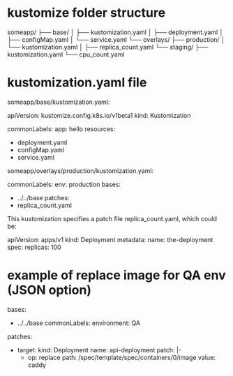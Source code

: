 # kustomize folder structure
   someapp/
   ├── base/
   │   ├── kustomization.yaml
   │   ├── deployment.yaml
   │   ├── configMap.yaml
   │   └── service.yaml
   └── overlays/
      ├── production/
      │   └── kustomization.yaml
      │   ├── replica_count.yaml
      └── staging/
          ├── kustomization.yaml
          └── cpu_count.yaml

# kustomization.yaml file
someapp/base/kustomization.yaml:

apiVersion: kustomize.config.k8s.io/v1beta1
kind: Kustomization

commonLabels:
    app: hello
resources:
- deployment.yaml
- configMap.yaml
- service.yaml

someapp/overlays/production/kustomization.yaml:

commonLabels:
  env: production
bases:
- ../../base
patches:
- replica_count.yaml

This kustomization specifies a patch file replica_count.yaml, which could be:

apiVersion: apps/v1
kind: Deployment
metadata:
    name: the-deployment
spec:
    replicas: 100


# example of replace image for QA env (JSON option)

bases:
  - ../../base
commonLabels:
  environment: QA

patches:
  - target:
      kind: Deployment
      name: api-deployment
    patch: |-
      - op: replace
        path: /spec/template/spec/containers/0/image
        value: caddy
